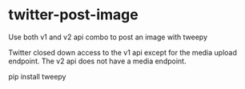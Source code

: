 # twitter-post-image
Use both v1 and v2 api combo to post an image with tweepy

Twitter closed down access to the v1 api except for the media upload endpoint.
The v2 api does not have a media endpoint. 



pip install tweepy
